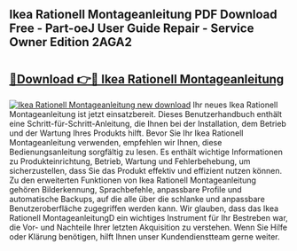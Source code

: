 ## Ikea Rationell Montageanleitung PDF Download Free - Part-oeJ User Guide Repair - Service Owner Edition 2AGA2

# <h2><a href="http://df7ee64.blite.top/?on=Ikea+Rationell+Montageanleitung">🔗Download 👉🔴 Ikea Rationell Montageanleitung</a></h2>

[![Ikea Rationell Montageanleitung new download](https://i.imgur.com/lujVjoI.png)](http://df7ee64.blite.top/?on=Ikea+Rationell+Montageanleitung)
Ihr neues Ikea Rationell Montageanleitung ist jetzt einsatzbereit. Dieses Benutzerhandbuch enthält eine Schritt-für-Schritt-Anleitung, die Ihnen bei der Installation, dem Betrieb und der Wartung Ihres Produkts hilft. Bevor Sie Ihr Ikea Rationell Montageanleitung verwenden, empfehlen wir Ihnen, diese Bedienungsanleitung sorgfältig zu lesen. Es enthält wichtige Informationen zu Produkteinrichtung, Betrieb, Wartung und Fehlerbehebung, um sicherzustellen, dass Sie das Produkt effektiv und effizient nutzen können. Zu den erweiterten Funktionen von Ikea Rationell Montageanleitung gehören Bilderkennung, Sprachbefehle, anpassbare Profile und automatische Backups, auf die alle über die schlanke und anpassbare Benutzeroberfläche zugegriffen werden kann. Wir glauben, dass das Ikea Rationell MontageanleitungD ein wichtiges Instrument für Ihr Bestreben war, die Vor- und Nachteile Ihrer letzten Akquisition zu verstehen. Wenn Sie Hilfe oder Klärung benötigen, hilft Ihnen unser Kundendienstteam gerne weiter.
